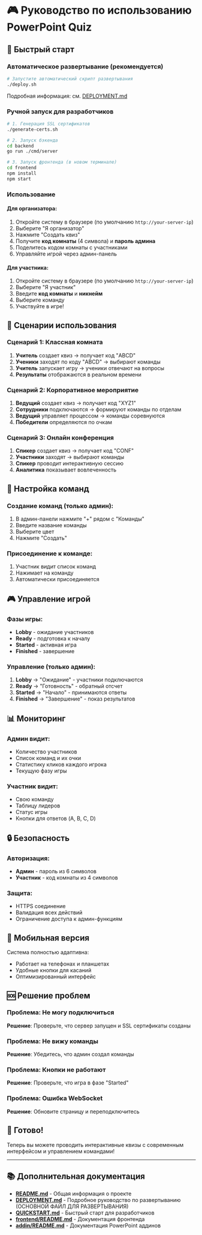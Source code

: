 # 🎮 Руководство по использованию PowerPoint Quiz

## 🚀 Быстрый старт

### Автоматическое развертывание (рекомендуется)

```bash
# Запустите автоматический скрипт развертывания
./deploy.sh
```

Подробная информация: см. [DEPLOYMENT.md](DEPLOYMENT.md)

### Ручной запуск для разработчиков

```bash
# 1. Генерация SSL сертификатов
./generate-certs.sh

# 2. Запуск бэкенда
cd backend
go run ./cmd/server

# 3. Запуск фронтенда (в новом терминале)
cd frontend
npm install
npm start
```

### Использование

#### Для организатора:
1. Откройте систему в браузере (по умолчанию `http://your-server-ip`)
2. Выберите "Я организатор"
3. Нажмите "Создать квиз"
4. Получите **код комнаты** (4 символа) и **пароль админа**
5. Поделитесь кодом комнаты с участниками
6. Управляйте игрой через админ-панель

#### Для участника:
1. Откройте систему в браузере (по умолчанию `http://your-server-ip`)
2. Выберите "Я участник"
3. Введите **код комнаты** и **никнейм**
4. Выберите команду
5. Участвуйте в игре!

## 🎯 Сценарии использования

### Сценарий 1: Классная комната
1. **Учитель** создает квиз → получает код "ABCD"
2. **Ученики** заходят по коду "ABCD" → выбирают команды
3. **Учитель** запускает игру → ученики отвечают на вопросы
4. **Результаты** отображаются в реальном времени

### Сценарий 2: Корпоративное мероприятие
1. **Ведущий** создает квиз → получает код "XYZ1"
2. **Сотрудники** подключаются → формируют команды по отделам
3. **Ведущий** управляет процессом → команды соревнуются
4. **Победители** определяются по очкам

### Сценарий 3: Онлайн конференция
1. **Спикер** создает квиз → получает код "CONF"
2. **Участники** заходят → выбирают команды
3. **Спикер** проводит интерактивную сессию
4. **Аналитика** показывает вовлеченность

## 🔧 Настройка команд

### Создание команд (только админ):
1. В админ-панели нажмите "+" рядом с "Команды"
2. Введите название команды
3. Выберите цвет
4. Нажмите "Создать"

### Присоединение к команде:
1. Участник видит список команд
2. Нажимает на команду
3. Автоматически присоединяется

## 🎮 Управление игрой

### Фазы игры:
- **Lobby** - ожидание участников
- **Ready** - подготовка к началу
- **Started** - активная игра
- **Finished** - завершение

### Управление (только админ):
1. **Lobby** → "Ожидание" - участники подключаются
2. **Ready** → "Готовность" - обратный отсчет
3. **Started** → "Начало" - принимаются ответы
4. **Finished** → "Завершение" - показ результатов

## 📊 Мониторинг

### Админ видит:
- Количество участников
- Список команд и их очки
- Статистику кликов каждого игрока
- Текущую фазу игры

### Участник видит:
- Свою команду
- Таблицу лидеров
- Статус игры
- Кнопки для ответов (A, B, C, D)

## 🔒 Безопасность

### Авторизация:
- **Админ** - пароль из 6 символов
- **Участник** - код комнаты из 4 символов

### Защита:
- HTTPS соединение
- Валидация всех действий
- Ограничение доступа к админ-функциям

## 📱 Мобильная версия

Система полностью адаптивна:
- Работает на телефонах и планшетах
- Удобные кнопки для касаний
- Оптимизированный интерфейс

## 🆘 Решение проблем

### Проблема: Не могу подключиться
**Решение**: Проверьте, что сервер запущен и SSL сертификаты созданы

### Проблема: Не вижу команды
**Решение**: Убедитесь, что админ создал команды

### Проблема: Кнопки не работают
**Решение**: Проверьте, что игра в фазе "Started"

### Проблема: Ошибка WebSocket
**Решение**: Обновите страницу и переподключитесь

## 🎉 Готово!

Теперь вы можете проводить интерактивные квизы с современным интерфейсом и управлением командами!

---

## 📚 Дополнительная документация

- **[README.md](README.md)** - Общая информация о проекте
- **[DEPLOYMENT.md](DEPLOYMENT.md)** - Подробное руководство по развертыванию (ОСНОВНОЙ ФАЙЛ ДЛЯ РАЗВЕРТЫВАНИЯ)
- **[QUICKSTART.md](QUICKSTART.md)** - Быстрый старт для разработчиков
- **[frontend/README.md](frontend/README.md)** - Документация фронтенда
- **[addin/README.md](addin/README.md)** - Документация PowerPoint аддинов
